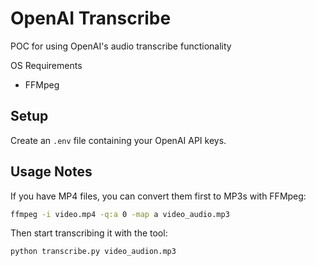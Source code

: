 OpenAI Transcribe
===

POC for using OpenAI's audio transcribe functionality


OS Requirements

- FFMpeg


## Setup

Create an `.env` file containing your OpenAI API keys.


## Usage Notes

If you have MP4 files, you can convert them first to MP3s with FFMpeg:

```sh
ffmpeg -i video.mp4 -q:a 0 -map a video_audio.mp3
```

Then start transcribing it with the tool:

```sh
python transcribe.py video_audion.mp3
```
